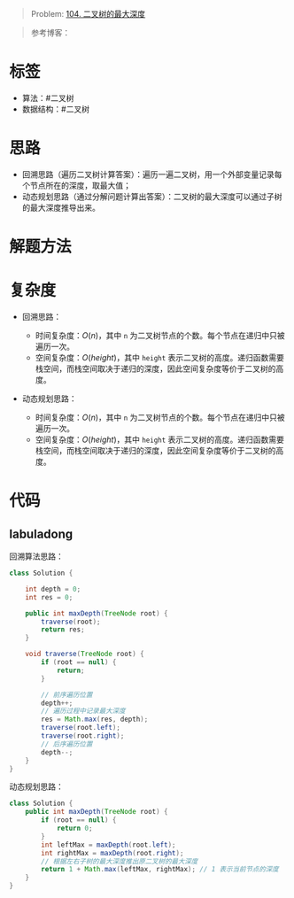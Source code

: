<!--
 * @Auther: zth
 * @Date: 2024-03-04 10:51:47
 * @LastEditTime: 2024-03-07 19:44:34
 * @Description:
-->

> Problem: [104. 二叉树的最大深度](https://leetcode.cn/problems/maximum-depth-of-binary-tree)

> 参考博客：

# 标签

- 算法：#二叉树
- 数据结构：#二叉树

# 思路

- 回溯思路（遍历二叉树计算答案）：遍历一遍二叉树，用一个外部变量记录每个节点所在的深度，取最大值；
- 动态规划思路（通过分解问题计算出答案）：二叉树的最大深度可以通过子树的最大深度推导出来。

# 解题方法

# 复杂度

- 回溯思路：

  - 时间复杂度：$O(n)$，其中 `n` 为二叉树节点的个数。每个节点在递归中只被遍历一次。
  - 空间复杂度：$O(height)$，其中 `height` 表示二叉树的高度。递归函数需要栈空间，而栈空间取决于递归的深度，因此空间复杂度等价于二叉树的高度。

- 动态规划思路：
  - 时间复杂度：$O(n)$，其中 `n` 为二叉树节点的个数。每个节点在递归中只被遍历一次。
  - 空间复杂度：$O(height)$，其中 `height` 表示二叉树的高度。递归函数需要栈空间，而栈空间取决于递归的深度，因此空间复杂度等价于二叉树的高度。

# 代码

## labuladong

回溯算法思路：

```Java
class Solution {

    int depth = 0;
    int res = 0;

    public int maxDepth(TreeNode root) {
        traverse(root);
        return res;
    }

    void traverse(TreeNode root) {
        if (root == null) {
            return;
        }

        // 前序遍历位置
        depth++;
        // 遍历过程中记录最大深度
        res = Math.max(res, depth);
        traverse(root.left);
        traverse(root.right);
        // 后序遍历位置
        depth--;
    }
}
```

动态规划思路：

```Java
class Solution {
    public int maxDepth(TreeNode root) {
        if (root == null) {
            return 0;
        }
        int leftMax = maxDepth(root.left);
        int rightMax = maxDepth(root.right);
        // 根据左右子树的最大深度推出原二叉树的最大深度
        return 1 + Math.max(leftMax, rightMax); // 1 表示当前节点的深度
    }
}
```
